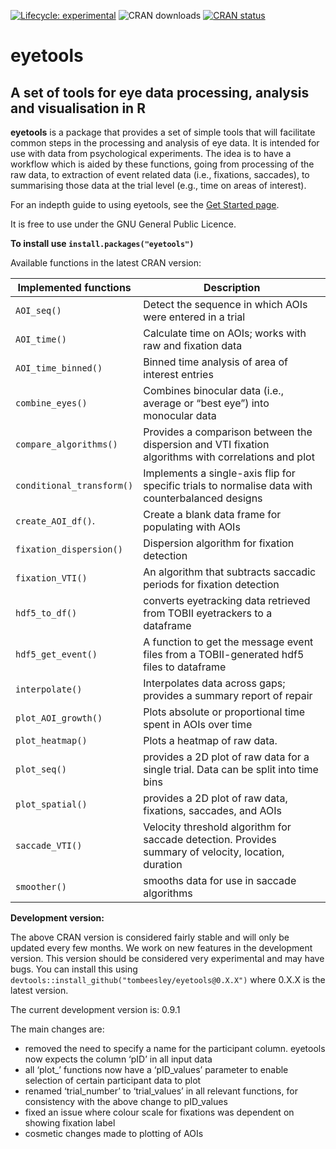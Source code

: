 
<!-- 
&#10;README.md is generated from README.Rmd. Please edit README.Rmd 
&#10;If you use index.Rmd or README.Rmd it's your responsibility to knit the document to create the corresponding .md. pkgdown does not do this for you because it only touches files in the doc/ directory.
&#10;-->
<!-- badges: start -->

[![Lifecycle:
experimental](https://img.shields.io/badge/lifecycle-experimental-orange.svg)](https://lifecycle.r-lib.org/articles/stages.html#experimental)
![CRAN
downloads](https://cranlogs.r-pkg.org/badges/grand-total/eyetools)
[![CRAN
status](https://www.r-pkg.org/badges/version/eyetools)](https://CRAN.R-project.org/package=eyetools)
<!-- badges: end -->

# **eyetools**

## A set of tools for eye data processing, analysis and visualisation in R

**eyetools** is a package that provides a set of simple tools that will
facilitate common steps in the processing and analysis of eye data. It
is intended for use with data from psychological experiments. The idea
is to have a workflow which is aided by these functions, going from
processing of the raw data, to extraction of event related data (i.e.,
fixations, saccades), to summarising those data at the trial level
(e.g., time on areas of interest).

For an indepth guide to using eyetools, see the [Get Started
page](https://tombeesley.github.io/eyetools/articles/eyetools.html).

It is free to use under the GNU General Public Licence.

**To install use `install.packages("eyetools")`**

Available functions in the latest CRAN version:

| Implemented functions | Description |
|----|----|
| `AOI_seq()` | Detect the sequence in which AOIs were entered in a trial |
| `AOI_time()` | Calculate time on AOIs; works with raw and fixation data |
| `AOI_time_binned()` | Binned time analysis of area of interest entries |
| `combine_eyes()` | Combines binocular data (i.e., average or “best eye”) into monocular data |
| `compare_algorithms()` | Provides a comparison between the dispersion and VTI fixation algorithms with correlations and plot |
| `conditional_transform()` | Implements a single-axis flip for specific trials to normalise data with counterbalanced designs |
| `create_AOI_df()`. | Create a blank data frame for populating with AOIs |
| `fixation_dispersion()` | Dispersion algorithm for fixation detection |
| `fixation_VTI()` | An algorithm that subtracts saccadic periods for fixation detection |
| `hdf5_to_df()` | converts eyetracking data retrieved from TOBII eyetrackers to a dataframe |
| `hdf5_get_event()` | A function to get the message event files from a TOBII-generated hdf5 files to dataframe |
| `interpolate()` | Interpolates data across gaps; provides a summary report of repair |
| `plot_AOI_growth()` | Plots absolute or proportional time spent in AOIs over time |
| `plot_heatmap()` | Plots a heatmap of raw data. |
| `plot_seq()` | provides a 2D plot of raw data for a single trial. Data can be split into time bins |
| `plot_spatial()` | provides a 2D plot of raw data, fixations, saccades, and AOIs |
| `saccade_VTI()` | Velocity threshold algorithm for saccade detection. Provides summary of velocity, location, duration |
| `smoother()` | smooths data for use in saccade algorithms |

**Development version:**

The above CRAN version is considered fairly stable and will only be
updated every few months. We work on new features in the development
version. This version should be considered very experimental and may
have bugs. You can install this using
`devtools::install_github("tombeesley/eyetools@0.X.X")` where 0.X.X is
the latest version.

The current development version is: 0.9.1

The main changes are:

- removed the need to specify a name for the participant column.
  eyetools now expects the column ‘pID’ in all input data
- all ‘plot\_’ functions now have a ‘pID_values’ parameter to enable
  selection of certain participant data to plot
- renamed ‘trial_number’ to ‘trial_values’ in all relevant functions,
  for consistency with the above change to pID_values
- fixed an issue where colour scale for fixations was dependent on
  showing fixation label
- cosmetic changes made to plotting of AOIs
